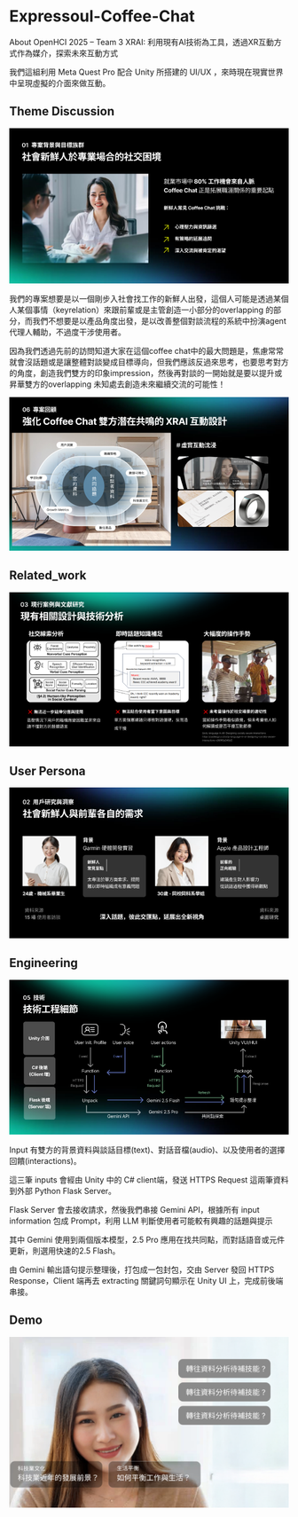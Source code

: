 # Expressoul-Coffee-Chat
About OpenHCI 2025 – Team 3 XRAI: 利用現有AI技術為工具，透過XR互動方式作為媒介，探索未來互動方式

我們這組利用 Meta Quest Pro 配合 Unity 所搭建的 UI/UX ，來時現在現實世界中呈現虛擬的介面來做互動。

## Theme Discussion

![Problem](image/Problem.png)

我們的專案想要是以一個剛步入社會找工作的新鮮人出發，這個人可能是透過某個人某個事情（keyrelation）來跟前輩或是主管創造一小部分的overlapping 的部分，而我們不想要是以產品角度出發，是以改善整個對談流程的系統中扮演agent代理人輔助，不過度干涉使用者。

因為我們透過先前的訪問知道大家在這個coffee chat中的最大問題是，焦慮常常就會沒話題或是讓整體對談變成目標導向，但我們應該反過來思考，也要思考對方的角度，創造我們雙方的印象impression，然後再對談的一開始就是要以提升或昇華雙方的overlapping 未知處去創造未來繼續交流的可能性！

![Review](image/Review.png)

## Related_work

![Related_work](image/Related_work.png)


## User Persona

![Persona](image/Persona.png)

## Engineering 

![enginee_flow](image/enginee_flow.png)

Input 有雙方的背景資料與談話目標(text)、對話音檔(audio)、以及使用者的選擇回饋(interactions)。

這三筆 inputs 會經由 Unity 中的 C# client端，發送 HTTPS Request 這兩筆資料到外部 Python Flask Server。

Flask Server 會去接收請求，然後我們串接 Gemini API，根據所有 input information 包成 Prompt，利用 LLM 判斷使用者可能較有興趣的話題與提示

其中 Gemini 使用到兩個版本模型，2.5 Pro 應用在找共同點，而對話語音或元件更新，則選用快速的2.5 Flash。

由 Gemini 輸出語句提示整理後，打包成一包封包，交由 Server 發回 HTTPS Response，Client 端再去 extracting 關鍵詞句顯示在 Unity UI 上，完成前後端串接。

## Demo

![Demo](image/Demo.png)
